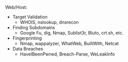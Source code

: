 Web/Host:
- Target Validation
	- WHOIS, nslookup, dnsrecon
- Finding Subdomains
	- Google Fu, dig, Nmap, Sublist3r, Bluto, crt.sh, etc.
- Fingerprinting 
	- Nmap, wappalyzer, WhatWeb, BuiltWith, Netcat
- Data Breaches
	- HaveIBeenPwned, Breach-Parse, WeLeakInfo